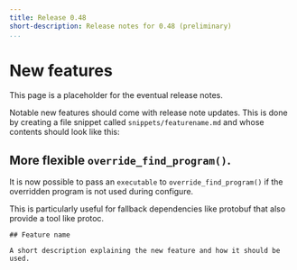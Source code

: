 ```yaml
---
title: Release 0.48
short-description: Release notes for 0.48 (preliminary)
...
```


# New features

This page is a placeholder for the eventual release notes.

Notable new features should come with release note updates. This is
done by creating a file snippet called `snippets/featurename.md` and
whose contents should look like this:

## More flexible `override_find_program()`.

It is now possible to pass an `executable` to
`override_find_program()` if the overridden program is not used during
configure.

This is particularly useful for fallback dependencies like protobuf
that also provide a tool like protoc.

    ## Feature name

    A short description explaining the new feature and how it should be used.

